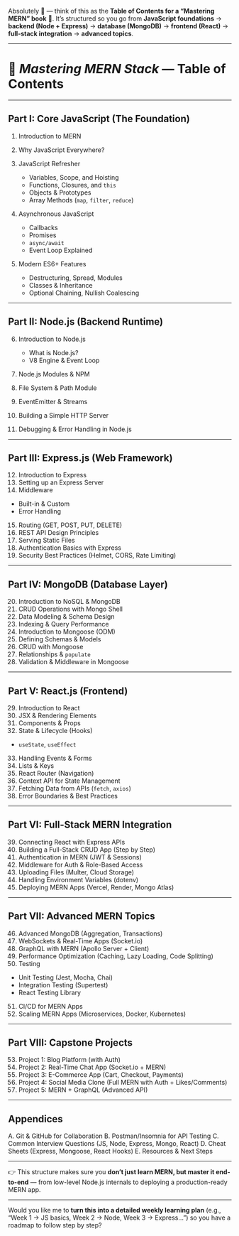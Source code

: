 Absolutely 💯 — think of this as the **Table of Contents for a “Mastering MERN” book** 📖.
It’s structured so you go from **JavaScript foundations** → **backend (Node + Express)** → **database (MongoDB)** → **frontend (React)** → **full-stack integration** → **advanced topics**.

---

# 📘 *Mastering MERN Stack* — Table of Contents

---

## **Part I: Core JavaScript (The Foundation)**

1. Introduction to MERN
2. Why JavaScript Everywhere?
3. JavaScript Refresher

   * Variables, Scope, and Hoisting
   * Functions, Closures, and `this`
   * Objects & Prototypes
   * Array Methods (`map`, `filter`, `reduce`)
4. Asynchronous JavaScript

   * Callbacks
   * Promises
   * `async/await`
   * Event Loop Explained
5. Modern ES6+ Features

   * Destructuring, Spread, Modules
   * Classes & Inheritance
   * Optional Chaining, Nullish Coalescing

---

## **Part II: Node.js (Backend Runtime)**

6. Introduction to Node.js

   * What is Node.js?
   * V8 Engine & Event Loop
7. Node.js Modules & NPM
8. File System & Path Module
9. EventEmitter & Streams
10. Building a Simple HTTP Server
11. Debugging & Error Handling in Node.js

---

## **Part III: Express.js (Web Framework)**

12. Introduction to Express
13. Setting up an Express Server
14. Middleware

* Built-in & Custom
* Error Handling

15. Routing (GET, POST, PUT, DELETE)
16. REST API Design Principles
17. Serving Static Files
18. Authentication Basics with Express
19. Security Best Practices (Helmet, CORS, Rate Limiting)

---

## **Part IV: MongoDB (Database Layer)**

20. Introduction to NoSQL & MongoDB
21. CRUD Operations with Mongo Shell
22. Data Modeling & Schema Design
23. Indexing & Query Performance
24. Introduction to Mongoose (ODM)
25. Defining Schemas & Models
26. CRUD with Mongoose
27. Relationships & `populate`
28. Validation & Middleware in Mongoose

---

## **Part V: React.js (Frontend)**

29. Introduction to React
30. JSX & Rendering Elements
31. Components & Props
32. State & Lifecycle (Hooks)

* `useState`, `useEffect`

33. Handling Events & Forms
34. Lists & Keys
35. React Router (Navigation)
36. Context API for State Management
37. Fetching Data from APIs (`fetch`, `axios`)
38. Error Boundaries & Best Practices

---

## **Part VI: Full-Stack MERN Integration**

39. Connecting React with Express APIs
40. Building a Full-Stack CRUD App (Step by Step)
41. Authentication in MERN (JWT & Sessions)
42. Middleware for Auth & Role-Based Access
43. Uploading Files (Multer, Cloud Storage)
44. Handling Environment Variables (dotenv)
45. Deploying MERN Apps (Vercel, Render, Mongo Atlas)

---

## **Part VII: Advanced MERN Topics**

46. Advanced MongoDB (Aggregation, Transactions)
47. WebSockets & Real-Time Apps (Socket.io)
48. GraphQL with MERN (Apollo Server + Client)
49. Performance Optimization (Caching, Lazy Loading, Code Splitting)
50. Testing

* Unit Testing (Jest, Mocha, Chai)
* Integration Testing (Supertest)
* React Testing Library

51. CI/CD for MERN Apps
52. Scaling MERN Apps (Microservices, Docker, Kubernetes)

---

## **Part VIII: Capstone Projects**

53. Project 1: Blog Platform (with Auth)
54. Project 2: Real-Time Chat App (Socket.io + MERN)
55. Project 3: E-Commerce App (Cart, Checkout, Payments)
56. Project 4: Social Media Clone (Full MERN with Auth + Likes/Comments)
57. Project 5: MERN + GraphQL (Advanced API)

---

## **Appendices**

A. Git & GitHub for Collaboration
B. Postman/Insomnia for API Testing
C. Common Interview Questions (JS, Node, Express, Mongo, React)
D. Cheat Sheets (Express, Mongoose, React Hooks)
E. Resources & Next Steps

---

👉 This structure makes sure you **don’t just learn MERN, but master it end-to-end** — from low-level Node.js internals to deploying a production-ready MERN app.

---

Would you like me to **turn this into a detailed weekly learning plan** (e.g., “Week 1 → JS basics, Week 2 → Node, Week 3 → Express…”) so you have a roadmap to follow step by step?
